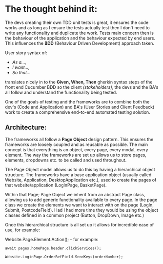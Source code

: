 # The thought behind it:

The devs creating their own TDD unit tests is great, it ensures the code works and as long as I ensure the tests actually test then I don't need to write any functionality and duplicate the work. Tests main concern then is the behaviour of the application and the behaviour expected by end users. This influences the **BDD** (Behaviour Driven Development) approach taken.

User story syntax of:

- _As a...,_
- _I want...,_
- _So that..._

translates nicely in to the **Given, When, Then** gherkin syntax steps of the front end Cucumber BDD so the client _(stakeholders)_, the devs and the BA's all follow and understand the functionality being tested.

One of the goals of testing and the frameworks are to combine both the dev's (Code and Application) and BA's (User Stories and Client Feedback) work to create a comprehensive end-to-end automated testing solution.

## Architecture:

The frameworks all follow a **Page Object** design pattern. This ensures the frameworks are loosely coupled and as reusable as possible. The main concept is that everything is an object, every page, every modal, every element. The way the frameworks are set up allows us to store pages, elements, dropdowns etc. to be called and used throughout.

The Page Object model allows us to do this by having a hierarchical object structure. The frameworks have a base application object (usually called Website, Application, DesktopApplication etc.), used to create the pages of that website/application (LogInPage, BasketPage).

Within that Page; Page Object we inherit from an abstract Page class, allowing us to add generic functionality available to every page. In the page class we create the elements we want to interact with on the page (LogIn, Submit, PostcodeField). Had I had more time they would be using the object classes defined in a common project (Button, DropDown, Image etc.)

Once this hierarchical structure is all set up it allows for incredible ease of use, for example:

Website.Page.Element.Action(); - for example:

    await pages.homePage.header.clickServices();

    Website.LoginPage.OrderRefField.SendKeys(orderNumber);
